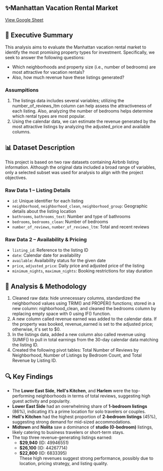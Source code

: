 ## ✨Manhattan Vacation Rental Market
[View Google Sheet](https://docs.google.com/spreadsheets/d/1MtJv3uERwiACS2chHkvgo4Mwr8rWZj_qho4cizu5o1k/edit?usp=sharing)

## 🎯 Executive Summary
This analysis aims to evaluate the Manhattan vacation rental market to identify the most promising property types for investment. Specifically, we seek to answer the following questions: 
- Which neighborhoods and property size (i.e., number of bedrooms) are most attractive for vacation rentals?
- Also, how much revenue have these listings generated? 
### Assumpitions 
1. The listings data includes several variables; utilizing the number_of_reviews_ltm column can help assess the attractiveness of each listing. Also, analyzing the number of bedrooms helps determine which rental types are most popular.
2. Using the calendar data, we can estimate the revenue generated by the most attractive listings by analyzing the adjusted_price and available columns.
## 📊 Dataset Description
This project is based on two raw datasets containing Airbnb listing information. Although the original data included a broad range of variables, only a selected subset was used for analysis to align with the project objectives.
### Raw Data 1 – Listing Details
- `id`: Unique identifier for each listing  
- `neighborhood`, `neighborhood_clean`, `neighborhood_group`: Geographic details about the listing location  
- `bathrooms`, `bathrooms_text`: Number and type of bathrooms  
- `bedrooms`, `bedrooms_clean`: Number of bedrooms   
- `number_of_reviews`, `number_of_reviews_ltm`: Total and recent reviews  

### Raw Data 2 – Availability & Pricing
- `listing_id`: Reference to the listing ID  
- `date`: Calendar date for availability  
- `available`: Availability status for the given date  
- `price`, `adjusted_price`: Daily price and adjusted price of the listing  
- `minimum_nights`, `maximum_nights`: Booking restrictions for stay duration  


## 🧪 Analysis & Methodology
1. Cleaned raw data: hide unnecessary columns, standardized the neighborhood values using TRIM() and PROPER() functions; stored in a new column:  nighborhood_clean, and cleaned the bedrooms column by replacing empty space with 0 using IF() function.
2. A new column called revenue earned was added to the calendar data. If the property was booked, revenue_earned is set to the adjusted price; otherwise, it's set to $0.
3. In the listings data, added a new column also called revenue using SUMIF() to pull in total earnings from the 30-day calendar data matching the listing ID.
4. Created the following pivot tables: Total Number of Reviews by Neighborhood, Number of Listings by Bedroom Count, and Total Revenue by Listing ID.


## 🔍 Key Findings
- The **Lower East Side**, **Hell's Kitchen**, and **Harlem** were the top-performing neighborhoods in terms of total reviews, suggesting high guest activity and popularity.
- **Lower East Side** had an overwhelming share of **1-bedroom listings** (86%), indicating it’s a prime location for solo travelers or couples.
- **Hell's Kitchen** had the highest proportion of **2-bedroom listings** (45%), suggesting strong demand for mid-sized accommodations.
- **Midtown** and **Nolita** saw a dominance of **studio (0-bedroom)** listings, likely catering to business travelers or short-term stays.
- The top three revenue-generating listings earned:  
  - **$29,940** (ID: 49946551)  
  - **$26,100** (ID: 44267714)  
  - **$22,800** (ID: 6833395)  
  These high revenues suggest strong performance, possibly due to location, pricing strategy, and listing quality.

